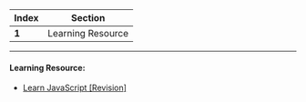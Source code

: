 Index | Section
---   | ---
**1** | Learning Resource

---

#### Learning Resource:

* [Learn JavaScript [Revision] ](https://www.youtube.com/watch?v=KGkiIBTq0y0) 
